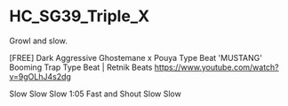 # HC_SG39_Triple_X

Growl and slow.

[FREE] Dark Aggressive Ghostemane x Pouya Type Beat 'MUSTANG' Booming Trap Type Beat | Retnik Beats
https://www.youtube.com/watch?v=9gOLhJ4s2dg

Slow
Slow
Slow
1:05 Fast and Shout
Slow
Slow
